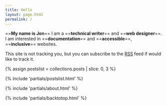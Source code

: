 ```yaml
---
title: Hello
layout: page.html
permalink: /
---
```


==**My name is Jon**== I am a ==**technical writer**== and ==**web designer**==. I am interested in ==**documentation**== and ==**accessible**==, ==**inclusive**== websites.

This site is not tracking you, but you can subscribe to the [RSS](/feed/feed.xml/) feed if would like to track it.

{% assign postslist = collections.posts | slice: 0, 3 %}

{% include 'partials/postslist.html' %}

{% include 'partials/about.html' %}

{% include 'partials/backtotop.html' %}
